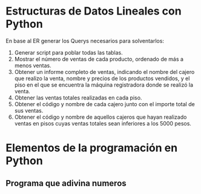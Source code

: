 # Estructuras de Datos Lineales con Python
En base al ER generar los Querys necesarios para solventarlos:
1. Generar script para poblar todas las tablas.
2. Mostrar el número de ventas de cada producto, ordenado de más a menos ventas.
3. Obtener un informe completo de ventas, indicando el nombre del cajero que realizo la venta, nombre y precios
de los productos vendidos, y el piso en el que se encuentra la máquina registradora donde se realizó la venta.
4. Obtener las ventas totales realizadas en cada piso.
5. Obtener el código y nombre de cada cajero junto con el importe total de sus ventas.
6. Obtener el código y nombre de aquellos cajeros que hayan realizado ventas en pisos cuyas ventas totales sean inferiores a los 5000 pesos.

# Elementos de la programación en Python
## Programa que adivina numeros
```

```